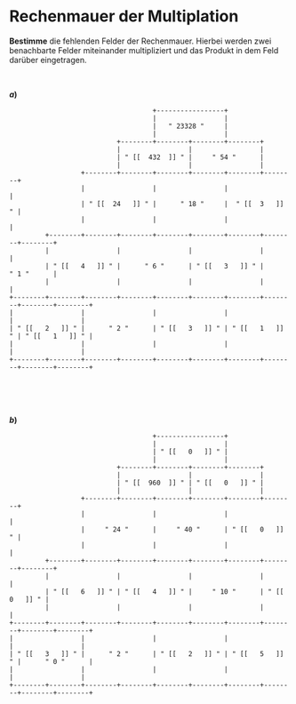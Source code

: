 <!--
version:  0.0.1

language: de

@style
input {
    text-align: center;
}
@end

formula: \carry   \textcolor{red}{\scriptsize #1}
formula: \digit   \rlap{\carry{#1}}\phantom{#2}#2
formula: \permil  \text{‰}

import: https://raw.githubusercontent.com/LiaTemplates/Tikz-Jax/main/README.md

script: https://cdn.jsdelivr.net/gh/LiaTemplates/Tikz-Jax@main/dist/index.js


tags: Multiplikation, Dvision, sehr schwer, sehr niedrig, Bestimme

comment: Eine Rechenmauer der Multiplikation. Kannst du alle fehlenden Felder ausfüllen?

author: Martin Lommatzsch

-->




# Rechenmauer der Multiplation


**Bestimme** die fehlenden Felder der Rechenmauer. Hierbei werden zwei benachbarte Felder miteinander multipliziert und das Produkt in dem Feld darüber eingetragen.



<br>


__$a)\;\;$__

``` ascii
                                    +-----------------+
                                    |                 |
                                    |   " 23328 "     |
                                    |                 |
                           +--------+--------+--------+--------+
                           |                 |                 |
                           | " [[  432  ]] " |     " 54 "      |
                           |                 |                 |
                  +--------+--------+--------+--------+--------+--------+
                  |                 |                 |                 |
                  | " [[  24   ]] " |      " 18 "     |  " [[  3   ]] " |
                  |                 |                 |                 |
         +--------+--------+--------+--------+--------+--------+--------+--------+                                       
         |                 |                 |                 |                 |
         | " [[   4   ]] " |      " 6 "      | " [[   3   ]] " |      " 1 "      |
         |                 |                 |                 |                 |
+--------+--------+--------+--------+--------+--------+--------+--------+--------+--------+                                       
|                 |                 |                 |                 |                 |
| " [[   2   ]] " |      " 2 "      | " [[   3   ]] " | " [[   1   ]] " | " [[   1   ]] " |
|                 |                 |                 |                 |                 |
+--------+--------+--------+--------+--------+--------+--------+--------+--------+--------+                                       
```

<br>
<br>
<br>

__$b)\;\;$__

``` ascii
                                    +-----------------+
                                    |                 |
                                    | " [[   0   ]] " |
                                    |                 |
                           +--------+--------+--------+--------+
                           |                 |                 |
                           | " [[  960  ]] " | " [[   0   ]] " |
                           |                 |                 |
                  +--------+--------+--------+--------+--------+--------+
                  |                 |                 |                 |
                  |     " 24 "      |     " 40 "      | " [[   0   ]] " |
                  |                 |                 |                 |
         +--------+--------+--------+--------+--------+--------+--------+--------+                                       
         |                 |                 |                 |                 |
         | " [[   6   ]] " | " [[   4   ]] " |     " 10 "      | " [[   0   ]] " |
         |                 |                 |                 |                 |
+--------+--------+--------+--------+--------+--------+--------+--------+--------+--------+                                       
|                 |                 |                 |                 |                 |
| " [[   3   ]] " |      " 2 "      | " [[   2   ]] " | " [[   5   ]] " |      " 0 "      |
|                 |                 |                 |                 |                 |
+--------+--------+--------+--------+--------+--------+--------+--------+--------+--------+                                       
```


<br>
<br>
<br>
<br>
<br>
<br>
<br>
